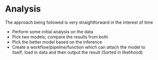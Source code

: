 # Analysis

The approach being followed is very straightforward in the interest of time

- Perform some initial analysis on the data
- Pick two models; compare the results from both
- Pick the better model based on the inference
- Create a workflow/pipeline/function which can attach the model to itself; load in data and then output the result (Sorted in likelihood)
